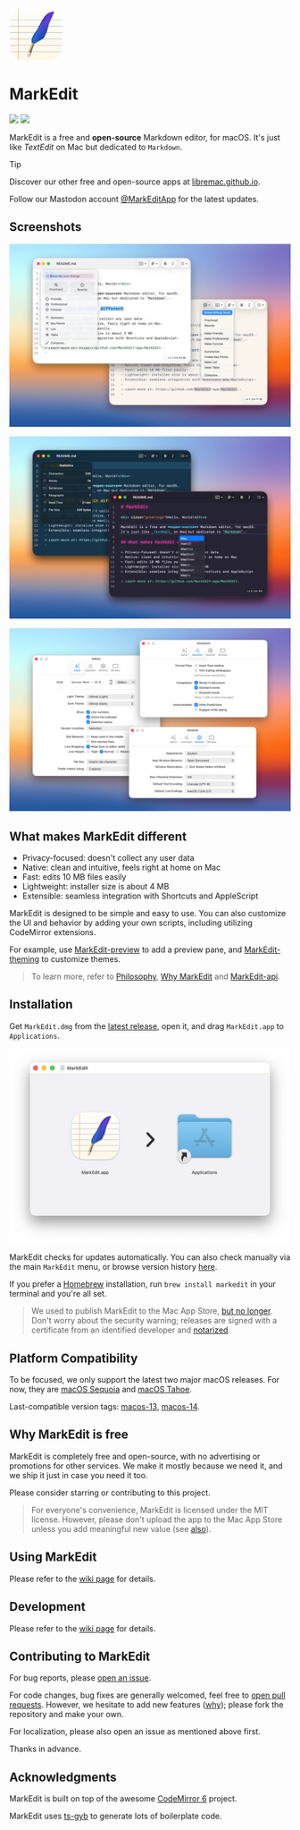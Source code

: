 <picture>
  <source media="(prefers-color-scheme: light)" srcset="https://raw.githubusercontent.com/MarkEdit-app/MarkEdit/main/Icon.png" width="96">
  <source media="(prefers-color-scheme: dark)" srcset="https://raw.githubusercontent.com/MarkEdit-app/MarkEdit/main/Icon-dark.png" width="96">
  <img src="./Icon.png" width="96">
</picture>

# MarkEdit

[![](https://img.shields.io/badge/Platform-macOS_15.0+-blue?color=007bff)](https://github.com/MarkEdit-app/MarkEdit/releases/latest) [![](https://github.com/MarkEdit-app/MarkEdit/actions/workflows/build-and-test.yml/badge.svg?branch=main)](https://github.com/MarkEdit-app/MarkEdit/actions/workflows/build-and-test.yml)

MarkEdit is a free and **open-source** Markdown editor, for macOS. It's just like _TextEdit_ on Mac but dedicated to `Markdown`.

> [!TIP]
> Discover our other free and open-source apps at [libremac.github.io](https://libremac.github.io/).
>
> Follow our Mastodon account [@MarkEditApp](https://mastodon.social/@MarkEditApp) for the latest updates.

## Screenshots

![Screenshots 01](/Screenshots/01.png)

![Screenshots 02](/Screenshots/02.png)

![Screenshots 03](/Screenshots/03.png)

## What makes MarkEdit different

- Privacy-focused: doesn't collect any user data
- Native: clean and intuitive, feels right at home on Mac
- Fast: edits 10 MB files easily
- Lightweight: installer size is about 4 MB
- Extensible: seamless integration with Shortcuts and AppleScript

MarkEdit is designed to be simple and easy to use. You can also customize the UI and behavior by adding your own scripts, including utilizing CodeMirror extensions.

For example, use [MarkEdit-preview](https://github.com/MarkEdit-app/MarkEdit-preview) to add a preview pane, and [MarkEdit-theming](https://github.com/MarkEdit-app/MarkEdit-theming) to customize themes.

> To learn more, refer to [Philosophy](https://github.com/MarkEdit-app/MarkEdit/wiki/Philosophy), [Why MarkEdit](https://github.com/MarkEdit-app/MarkEdit/wiki/Why-MarkEdit) and [MarkEdit-api](https://github.com/MarkEdit-app/MarkEdit-api).

## Installation

Get `MarkEdit.dmg` from the <a href="https://github.com/MarkEdit-app/MarkEdit/releases/latest" target="_blank">latest release</a>, open it, and drag `MarkEdit.app` to `Applications`.

<img src="./Screenshots/install.png" width="540" alt="Install MarkEdit">

MarkEdit checks for updates automatically. You can also check manually via the main `MarkEdit` menu, or browse version history [here](https://github.com/MarkEdit-app/MarkEdit/releases).

If you prefer a [Homebrew](https://brew.sh/) installation, run `brew install markedit` in your terminal and you're all set.

> We used to publish MarkEdit to the Mac App Store, [but no longer](https://github.com/MarkEdit-app/MarkEdit/wiki/Philosophy#be-a-good-macos-citizen). Don't worry about the security warning; releases are signed with a certificate from an identified developer and [notarized](https://developer.apple.com/documentation/security/notarizing_macos_software_before_distribution).

## Platform Compatibility

To be focused, we only support the latest two major macOS releases. For now, they are [macOS Sequoia](https://www.apple.com/macos/macos-sequoia/) and [macOS Tahoe](https://www.apple.com/os/macos/).

Last-compatible version tags: [macos-13](https://github.com/MarkEdit-app/MarkEdit/releases/tag/macos-13), [macos-14](https://github.com/MarkEdit-app/MarkEdit/releases/tag/macos-14).

## Why MarkEdit is free

MarkEdit is completely free and open-source, with no advertising or promotions for other services. We make it mostly because we need it, and we ship it just in case you need it too.

Please consider starring or contributing to this project.

> For everyone's convenience, MarkEdit is licensed under the MIT license. However, please don't upload the app to the Mac App Store unless you add meaningful new value (see [also](https://github.com/MarkEdit-app/MarkEdit/wiki#last-but-not-least)).

## Using MarkEdit

Please refer to the [wiki page](https://github.com/MarkEdit-app/MarkEdit/wiki/Manual) for details.

## Development

Please refer to the [wiki page](https://github.com/MarkEdit-app/MarkEdit/wiki/Development) for details.

## Contributing to MarkEdit

For bug reports, please [open an issue](https://github.com/MarkEdit-app/MarkEdit/issues/new).

For code changes, bug fixes are generally welcomed, feel free to [open pull requests](https://github.com/MarkEdit-app/MarkEdit/compare). However, we hesitate to add new features ([why](https://github.com/MarkEdit-app/MarkEdit/wiki/Why-MarkEdit#feature-poor)); please fork the repository and make your own.

For localization, please also open an issue as mentioned above first.

Thanks in advance.

## Acknowledgments

MarkEdit is built on top of the awesome [CodeMirror 6](https://codemirror.net/) project.

MarkEdit uses [ts-gyb](https://github.com/microsoft/ts-gyb) to generate lots of boilerplate code.
